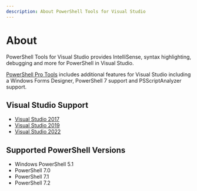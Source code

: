 ```yaml
---
description: About PowerShell Tools for Visual Studio
---
```


# About

PowerShell Tools for Visual Studio provides IntelliSense, syntax highlighting, debugging and more for PowerShell in Visual Studio.&#x20;

[PowerShell Pro Tools](https://docs.poshtools.com/powershell-pro-tools-documentation/visual-studio) includes additional features for Visual Studio including a Windows Forms Designer, PowerShell 7 support and PSScriptAnalyzer support.&#x20;

## Visual Studio Support

* [Visual Studio 2017](https://marketplace.visualstudio.com/items?itemName=AdamRDriscoll.PowerShellToolsforVisualStudio2017-18561)
* [Visual Studio 2019](https://marketplace.visualstudio.com/items?itemName=AdamRDriscoll.PowerShellToolsforVisualStudio2017-18561)
* [Visual Studio 2022](https://marketplace.visualstudio.com/items?itemName=AdamRDriscoll.PowerShellToolsVS2022)

## Supported PowerShell Versions

* Windows PowerShell 5.1
* PowerShell 7.0
* PowerShell 7.1
* PowerShell 7.2
